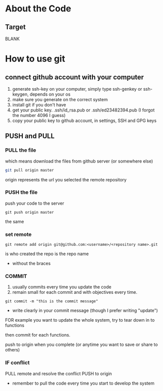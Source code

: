 # About the Code

## Target

BLANK

# How to use git

## connect github account with your computer

1. generate ssh-key on your computer, simply type ssh-genkey or ssh-keygen, depends on your os
2. make sure you generate on the correct system
3. install git if you don't have
4. get your public key. .ssh/id_rsa.pub or .ssh/ed23482394.pub (I forgot the number 4096 I guess)
5. copy your public key to github account, in settings, SSH and GPG keys

## PUSH and PULL

### PULL the file

which means download the files from github server (or somewhere else)

```bash
git pull origin master
```

origin represents the url you selected the remote repository

### PUSH the file

push your code to the server

```
git push origin master
```

the same

### set remote

```
git remote add origin git@github.com:<username>/<repository name>.git
```

<username> is who created the repo
<repository name> is the repo name

* without the braces

### COMMIT

1. usually commits every time you update the code
2. remain small for each commit and with objectives every time.

```
git commit -m "this is the commit message"
```

* write clearly in your commit message (though I prefer writing "update")

FOR example you want to update the whole system, try to tear down in to functions

then commit for each functions.

push to origin when you complete (or anytime you want to save or share to others)

### IF conflict

PULL remote and resolve the conflict
PUSH to origin

* remember to pull the code every time you start to develop the system